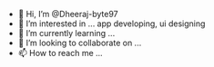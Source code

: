 - 👋 Hi, I’m @Dheeraj-byte97
- 👀 I’m interested in ... app developing, ui designing
- 🌱 I’m currently learning ...
- 💞️ I’m looking to collaborate on ...
- 📫 How to reach me ...

<!---
Dheeraj-byte97/Dheeraj-byte97 is a ✨ special ✨ repository because its `README.md` (this file) appears on your GitHub profile.
You can click the Preview link to take a look at your changes.
--->

